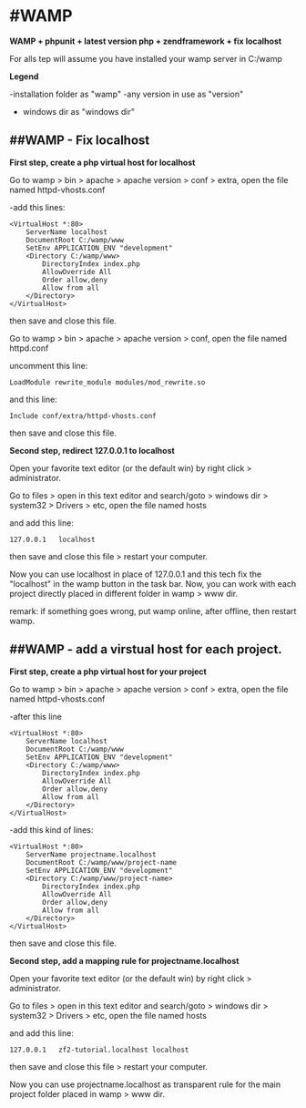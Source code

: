#WAMP
=====

**WAMP + phpunit + latest version php + zendframework + fix localhost**

For alls tep will assume you have installed your wamp server in C:/wamp 

**Legend**

-installation folder as "wamp"
-any version in use as "version"
- windows dir as "windows dir"

##WAMP - Fix localhost
-----

**First step, create a php virtual host for localhost**

Go to wamp > bin > apache > apache version > conf > extra, open the file named httpd-vhosts.conf

-add this lines:

```
<VirtualHost *:80>
    ServerName localhost
    DocumentRoot C:/wamp/www
    SetEnv APPLICATION_ENV "development"
    <Directory C:/wamp/www>
        DirectoryIndex index.php
        AllowOverride All
        Order allow,deny
        Allow from all
    </Directory>
</VirtualHost>

```

then save and close this file.


Go to wamp > bin > apache > apache version > conf, open the file named httpd.conf

uncomment this line:

```
LoadModule rewrite_module modules/mod_rewrite.so
```
and this line: 

```
Include conf/extra/httpd-vhosts.conf
```

then save and close this file.



**Second step, redirect 127.0.0.1 to localhost**


Open your favorite text editor (or the default win) by right click > administrator.

Go to files > open in this text editor and search/goto > windows dir > system32 > Drivers > etc, open the file named hosts

and add this line:

```
127.0.0.1	localhost
```

then save and close this file > restart your computer.

Now you can use localhost in place of 127.0.0.1 and this tech fix the "localhost" in the wamp button in the task bar. Now, you can work with each project directly placed in different folder in wamp > www dir.

remark: if something goes wrong, put wamp online, after offline, then restart wamp.


##WAMP - add a virstual host for each project.
-----

**First step, create a php virtual host for your project**

Go to wamp > bin > apache > apache version > conf > extra, open the file named httpd-vhosts.conf

-after this line

```
<VirtualHost *:80>
    ServerName localhost
    DocumentRoot C:/wamp/www
    SetEnv APPLICATION_ENV "development"
    <Directory C:/wamp/www>
        DirectoryIndex index.php
        AllowOverride All
        Order allow,deny
        Allow from all
    </Directory>
</VirtualHost>
```

-add this kind of lines:

```
<VirtualHost *:80>
    ServerName projectname.localhost
    DocumentRoot C:/wamp/www/project-name
    SetEnv APPLICATION_ENV "development"
    <Directory C:/wamp/www/project-name>
        DirectoryIndex index.php
        AllowOverride All
        Order allow,deny
        Allow from all
    </Directory>
</VirtualHost>
```

then save and close this file.


**Second step, add a mapping rule for projectname.localhost**


Open your favorite text editor (or the default win) by right click > administrator.

Go to files > open in this text editor and search/goto > windows dir > system32 > Drivers > etc, open the file named hosts

and add this line:

```
127.0.0.1	zf2-tutorial.localhost localhost
```

then save and close this file > restart your computer.

Now you can use projectname.localhost as transparent rule for the main project folder placed in wamp > www dir.
